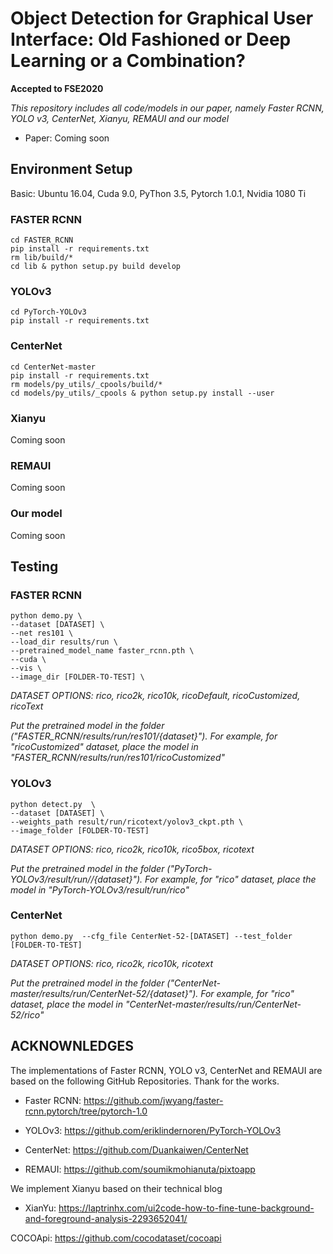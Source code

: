 # Object Detection for Graphical User Interface: Old Fashioned or Deep Learning or a Combination?

**Accepted to FSE2020**

*This repository includes all code/models in our paper, namely Faster RCNN, YOLO v3, CenterNet, Xianyu, REMAUI and our model*

- Paper: Coming soon



## Environment Setup

Basic: Ubuntu 16.04, Cuda 9.0, PyThon 3.5, Pytorch 1.0.1, Nvidia 1080 Ti

### FASTER RCNN

```
cd FASTER_RCNN
pip install -r requirements.txt
rm lib/build/*
cd lib & python setup.py build develop
```

### YOLOv3

```
cd PyTorch-YOLOv3
pip install -r requirements.txt
```


### CenterNet

```
cd CenterNet-master
pip install -r requirements.txt
rm models/py_utils/_cpools/build/*
cd models/py_utils/_cpools & python setup.py install --user
```

### Xianyu

Coming soon


### REMAUI

Coming soon


### Our model

Coming soon


## Testing

### FASTER RCNN

```
python demo.py \
--dataset [DATASET] \
--net res101 \
--load_dir results/run \
--pretrained_model_name faster_rcnn.pth \
--cuda \
--vis \
--image_dir [FOLDER-TO-TEST] \
```

*DATASET OPTIONS: rico, rico2k, rico10k, ricoDefault, ricoCustomized, ricoText*

*Put the pretrained model in the folder ("FASTER_RCNN/results/run/res101/{dataset}"). For example, for "ricoCustomized" dataset, place the model in "FASTER_RCNN/results/run/res101/ricoCustomized"*

### YOLOv3
```
python detect.py  \
--dataset [DATASET] \
--weights_path result/run/ricotext/yolov3_ckpt.pth \
--image_folder [FOLDER-TO-TEST]
```

*DATASET OPTIONS: rico, rico2k, rico10k, rico5box, ricotext*

*Put the pretrained model in the folder ("PyTorch-YOLOv3/result/run//{dataset}"). For example, for "rico" dataset, place the model in "PyTorch-YOLOv3/result/run/rico"*


### CenterNet
```
python demo.py  --cfg_file CenterNet-52-[DATASET] --test_folder [FOLDER-TO-TEST]
```
*DATASET OPTIONS: rico, rico2k, rico10k, ricotext*

*Put the pretrained model in the folder ("CenterNet-master/results/run/CenterNet-52/{dataset}"). For example, for "rico" dataset, place the model in "CenterNet-master/results/run/CenterNet-52/rico"*


## ACKNOWNLEDGES

The implementations of Faster RCNN, YOLO v3, CenterNet and REMAUI are based on the following GitHub Repositories. Thank for the works.

- Faster RCNN: https://github.com/jwyang/faster-rcnn.pytorch/tree/pytorch-1.0

- YOLOv3: https://github.com/eriklindernoren/PyTorch-YOLOv3

- CenterNet: https://github.com/Duankaiwen/CenterNet

- REMAUI: https://github.com/soumikmohianuta/pixtoapp

We implement Xianyu based on their technical blog

- XianYu: https://laptrinhx.com/ui2code-how-to-fine-tune-background-and-foreground-analysis-2293652041/

COCOApi: https://github.com/cocodataset/cocoapi
